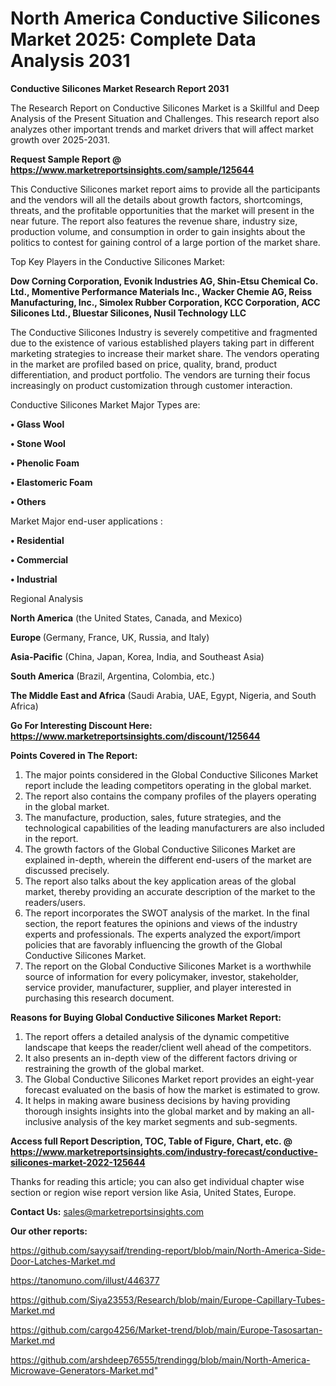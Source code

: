 # North America Conductive Silicones Market 2025: Complete Data Analysis 2031

<strong>Conductive Silicones Market Research Report 2031</strong>

The Research Report on Conductive Silicones Market is a Skillful and Deep Analysis of the Present Situation and Challenges. This research report also analyzes other important trends and market drivers that will affect market growth over 2025-2031.

<strong>Request Sample Report @ <a href=https://www.marketreportsinsights.com/sample/125644>https://www.marketreportsinsights.com/sample/125644</a></strong>

This Conductive Silicones market report aims to provide all the participants and the vendors will all the details about growth factors, shortcomings, threats, and the profitable opportunities that the market will present in the near future. The report also features the revenue share, industry size, production volume, and consumption in order to gain insights about the politics to contest for gaining control of a large portion of the market share.

Top Key Players in the Conductive Silicones Market:

<strong>Dow Corning Corporation, Evonik Industries AG, Shin-Etsu Chemical Co. Ltd., Momentive Performance Materials Inc., Wacker Chemie AG, Reiss Manufacturing, Inc., Simolex Rubber Corporation, KCC Corporation, ACC Silicones Ltd., Bluestar Silicones, Nusil Technology LLC</strong>

The Conductive Silicones Industry is severely competitive and fragmented due to the existence of various established players taking part in different marketing strategies to increase their market share. The vendors operating in the market are profiled based on price, quality, brand, product differentiation, and product portfolio. The vendors are turning their focus increasingly on product customization through customer interaction.

Conductive Silicones Market Major Types are:

<strong>• Glass Wool

• Stone Wool

• Phenolic Foam

• Elastomeric Foam

• Others</strong>

Market Major end-user applications :

<strong>• Residential

• Commercial

• Industrial</strong>

Regional Analysis

</u><strong><b>North America</b></strong> (the United States, Canada, and Mexico)

<strong><b>Europe </b></strong>(Germany, France, UK, Russia, and Italy)

<strong><b>Asia-Pacific</b></strong> (China, Japan, Korea, India, and Southeast Asia)

<strong><b>South America</b></strong> (Brazil, Argentina, Colombia, etc.)

<strong><b>The Middle East and Africa</b></strong> (Saudi Arabia, UAE, Egypt, Nigeria, and South Africa)

<strong>Go For Interesting Discount Here: <a href=https://www.marketreportsinsights.com/discount/125644>https://www.marketreportsinsights.com/discount/125644</a></strong>

<strong>Points Covered in The Report:</strong>
<ol>
  <li>The major points considered in the Global Conductive Silicones Market report include the leading competitors operating in the global market.</li>
  <li>The report also contains the company profiles of the players operating in the global market.</li>
  <li>The manufacture, production, sales, future strategies, and the technological capabilities of the leading manufacturers are also included in the report.</li>
  <li>The growth factors of the Global Conductive Silicones Market are explained in-depth, wherein the different end-users of the market are discussed precisely.</li>
  <li>The report also talks about the key application areas of the global market, thereby providing an accurate description of the market to the readers/users.</li>
  <li>The report incorporates the SWOT analysis of the market. In the final section, the report features the opinions and views of the industry experts and professionals. The experts analyzed the export/import policies that are favorably influencing the growth of the Global Conductive Silicones Market.</li>
  <li>The report on the Global Conductive Silicones Market is a worthwhile source of information for every policymaker, investor, stakeholder, service provider, manufacturer, supplier, and player interested in purchasing this research document.</li>
</ol>
<strong>Reasons for Buying Global Conductive Silicones Market Report:</strong>

<ol>
  <li>The report offers a detailed analysis of the dynamic competitive landscape that keeps the reader/client well ahead of the competitors.</li>
  <li>It also presents an in-depth view of the different factors driving or restraining the growth of the global market.</li>
  <li>The Global Conductive Silicones Market report provides an eight-year forecast evaluated on the basis of how the market is estimated to grow.</li>
  <li>It helps in making aware business decisions by having providing thorough insights insights into the global market and by making an all-inclusive analysis of the key market segments and sub-segments.</li>
</ol>
<strong>Access full Report Description, TOC, Table of Figure, Chart, etc. @ <a href=https://www.marketreportsinsights.com/industry-forecast/conductive-silicones-market-2022-125644>https://www.marketreportsinsights.com/industry-forecast/conductive-silicones-market-2022-125644</a></strong>


Thanks for reading this article; you can also get individual chapter wise section or region wise report version like Asia, United States, Europe.

<strong>Contact Us:</strong>
sales@marketreportsinsights.com

<strong>Our other reports:</strong>

<a href=https://github.com/sayysaif/trending-report/blob/main/North-America-Side-Door-Latches-Market.md>https://github.com/sayysaif/trending-report/blob/main/North-America-Side-Door-Latches-Market.md</a>

<a href=https://tanomuno.com/illust/446377>https://tanomuno.com/illust/446377</a>

<a href=https://github.com/Siya23553/Research/blob/main/Europe-Capillary-Tubes-Market.md>https://github.com/Siya23553/Research/blob/main/Europe-Capillary-Tubes-Market.md</a>

<a href=https://github.com/cargo4256/Market-trend/blob/main/Europe-Tasosartan-Market.md>https://github.com/cargo4256/Market-trend/blob/main/Europe-Tasosartan-Market.md</a>

<a href=https://github.com/arshdeep76555/trendingg/blob/main/North-America-Microwave-Generators-Market.md>https://github.com/arshdeep76555/trendingg/blob/main/North-America-Microwave-Generators-Market.md</a>"
